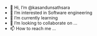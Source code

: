 - 👋 Hi, I’m @kasandunsathsara
- 👀 I’m interested in Software engineering
- 🌱 I’m currently learning 
- 💞️ I’m looking to collaborate on ...
- 📫 How to reach me ...

<!---
kasandunsathsara/kasandunsathsara is a ✨ special ✨ repository because its `README.md` (this file) appears on your GitHub profile.
You can click the Preview link to take a look at your changes.
--->
